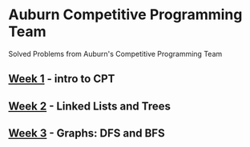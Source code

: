 # Auburn Competitive Programming Team
Solved Problems from Auburn's Competitive Programming Team

## [Week 1](/Intro/) - intro to CPT 
## [Week 2](/LinkedLists_Trees/) - Linked Lists and Trees
## [Week 3](/Graph_DFS_BFS/) - Graphs: DFS and BFS
